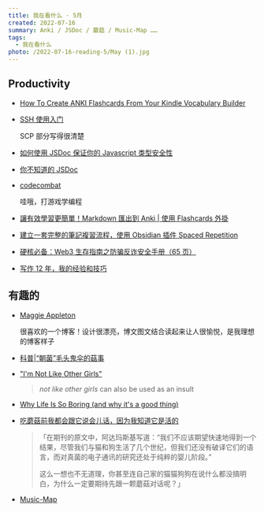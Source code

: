 ```yaml
---
title: 我在看什么 · 5月
created: 2022-07-16
summary: Anki / JSDoc / 蘑菇 / Music-Map ……
tags:
  - 我在看什么
photo: /2022-07-16-reading-5/May (1).jpg
---
```


## Productivity

- [How To Create ANKI Flashcards From Your Kindle Vocabulary Builder](https://learnoutlive.com/kindle-vocabulary-builder-anki-flashcards/)
- [SSH 使用入门](https://wiki.cheng-group.net/wiki/%E9%9B%86%E7%BE%A4%E4%BD%BF%E7%94%A8/ssh_note#ssh-%E4%BD%BF%E7%94%A8%E5%85%A5%E9%97%A8)

  SCP 部分写得很清楚

- [如何使用 JSDoc 保证你的 Javascript 类型安全性](https://mp.weixin.qq.com/s/PcHu-DeZDQCdtWjzb-QkBA)
- [你不知道的 JSDoc](https://juejin.cn/post/7072685382323830821)
- [codecombat](https://codecombat.cn/)

  哇哦，打游戏学编程

- [讓有效學習更簡單！Markdown 匯出到 Anki | 使用 Flashcards 外掛](http://jdev.tw/blog/6505)
- [建立一套完整的筆記複習流程，使用 Obsidian 插件 Spaced Repetition](https://ithelp.ithome.com.tw/articles/10280788?sc=iThomeR)
- [硬核必备：Web3 生存指南之防骗反诈安全手册（65 页）](https://web3caff.com/zh/archives/8304)
- [写作 12 年，我的经验和技巧](https://catcoding.me/p/writing-for-joy/)

## 有趣的

- [Maggie Appleton](https://maggieappleton.com/)

  很喜欢的一个博客！设计很漂亮，博文图文结合读起来让人很愉悦，是我理想的博客样子

- [科普|“朝菌”毛头鬼伞的菇事](https://mp.weixin.qq.com/s/YeLuBH9VZ1l-bltKdEqxsw)
- ["I'm Not Like Other Girls"](https://www.youtube.com/watch?v=7nL-kgbbcBA)
  > _not like other girls_ can also be used as an insult
- [Why Life Is So Boring (and why it's a good thing)](https://www.youtube.com/watch?v=Wuu-2CR8btw)
- [吃蘑菇前我都会跟它说会儿话，因为我知道它是活的](https://mp.weixin.qq.com/s/qrtfEJMRn3LH0W05nBIa5Q)
  > 「在期刊的原文中，阿达玛斯基写道：“我们不应该期望快速地得到一个结果，尽管我们与猫和狗生活了几个世纪，但我们还没有破译它们的语言，而对真菌的电子通讯的研究还处于纯粹的婴儿阶段。”
  >
  > 这么一想也不无道理，你甚至连自己家的猫猫狗狗在说什么都没搞明白，为什么一定要期待先跟一颗蘑菇对话呢？」
- [Music-Map](https://www.music-map.com/)
